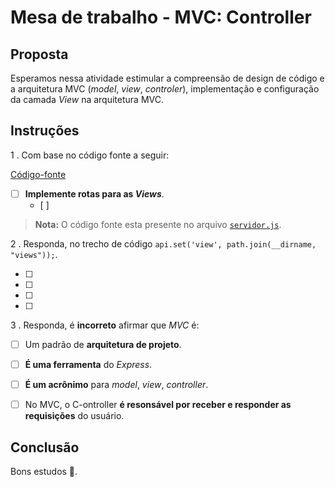 # Mesa de trabalho - MVC: Controller

## Proposta

Esperamos nessa atividade estimular a compreensão de design de código e a arquitetura MVC (*model*, *view*, *controler*), implementação e configuração da camada *View* na arquitetura MVC.

## Instruções

1 . Com base no código fonte a seguir:

[Código-fonte]()

- [ ] **Implemente rotas para as *Views***.
    - [ ] 

> **Nota:** O código fonte esta presente no arquivo [`servidor.js`](./src/servidor.js). 

2 . Responda, no trecho de código `api.set('view', path.join(__dirname, "views"));`.

- [ ] 

- [ ] 

- [ ] 

- [ ] 

3 . Responda, é **incorreto** afirmar que *MVC* é:

- [ ] Um padrão de **arquitetura de projeto**.

- [ ] **É uma ferramenta** do *Express*.

- [ ] **É um acrônimo** para *model*, *view*, *controller*.

- [ ] No MVC, o C-ontroller **é resonsável por receber e responder as requisições** do usuário.

## Conclusão

Bons estudos 🤟.